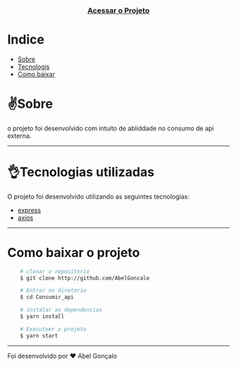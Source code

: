 
<h3 align="center">
    <a href="http://ik.imagek.com">Acessar o Projeto </a>
</h3>

# Indice
- [Sobre](@-Sobre)
- [Tecnologis](@-Tecnologias-utilizadas)
- [Como baixar](@-Como-baixar)

# ✌Sobre

o projeto foi desenvolvido com intuito de abliddade no consumo de api externa.

---

# 👌Tecnologias utilizadas

O projeto foi desenvolvido utilizando as seguintes tecnologias:

- [express](http://express.org)
- [axios](http://axios.org)

---

# Como baixar o projeto

```bash
    # clonar o reposítorio
    $ git clone http://github.com/AbelGoncalo

    # Entrar no diretorio
    $ cd Consumir_api

    # instalar as dependencias
    $ yarn install 

    # Executeer o projeto
    $ yarn start
```
---
Foi desenvolvido por ❤ Abel Gonçalo  
